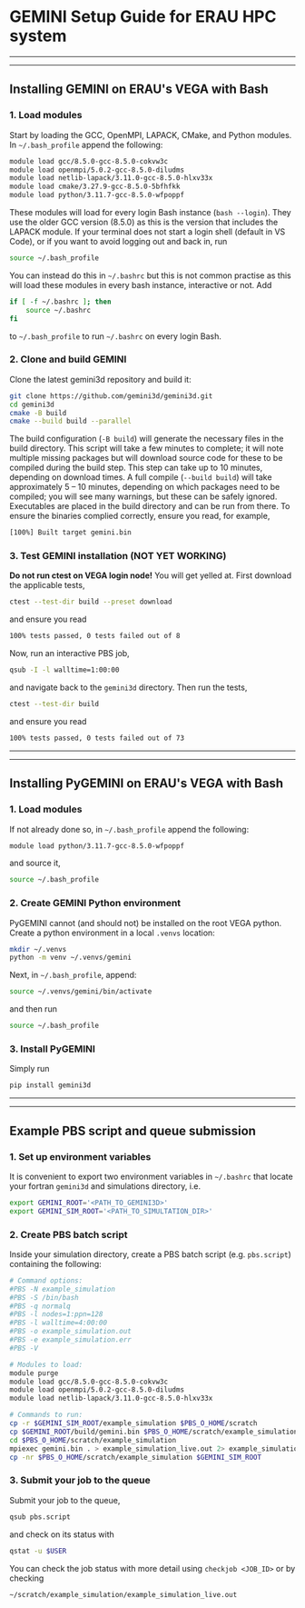# GEMINI Setup Guide for ERAU HPC system

---
---

## Installing GEMINI on ERAU's VEGA with Bash

### 1. Load modules
Start by loading the GCC, OpenMPI, LAPACK, CMake, and Python modules. In `~/.bash_profile` append the following:
```sh
module load gcc/8.5.0-gcc-8.5.0-cokvw3c
module load openmpi/5.0.2-gcc-8.5.0-diludms
module load netlib-lapack/3.11.0-gcc-8.5.0-hlxv33x
module load cmake/3.27.9-gcc-8.5.0-5bfhfkk
module load python/3.11.7-gcc-8.5.0-wfpoppf
```
These modules will load for every login Bash instance (`bash --login`).
They use the older GCC version (8.5.0) as this is the version that includes the LAPACK module.
If your terminal does not start a login shell (default in VS Code), or if you want to avoid logging out and back in, run
```sh
source ~/.bash_profile
```
You can instead do this in `~/.bashrc` but this is not common practise as this will load these modules in every bash instance, interactive or not. Add
```sh
if [ -f ~/.bashrc ]; then
    source ~/.bashrc
fi
```
to `~/.bash_profile` to run `~/.bashrc` on every login Bash.

### 2. Clone and build GEMINI
Clone the latest gemini3d repository and build it:
```sh
git clone https://github.com/gemini3d/gemini3d.git
cd gemini3d
cmake -B build
cmake --build build --parallel
```
The build configuration (`-B build`) will generate the necessary files in the build directory.
This script will take a few minutes to complete; it will note multiple missing packages but will download source code for these to be compiled during the build step.
This step can take up to 10 minutes, depending on download times.
A full compile (`--build build`) will take approximately 5 – 10 minutes, depending on which packages need to be compiled; you will see many warnings, but these can be safely ignored.
Executables are placed in the build directory and can be run from there.
To ensure the binaries complied correctly, ensure you read, for example,
```sh
[100%] Built target gemini.bin
```

### 3. Test GEMINI installation (**NOT YET WORKING**)
**Do not run ctest on VEGA login node!** You will get yelled at. First download the applicable tests,
```sh
ctest --test-dir build --preset download
```
and ensure you read
```sh
100% tests passed, 0 tests failed out of 8
```
Now, run an interactive PBS job,
```sh
qsub -I -l walltime=1:00:00
```
and navigate back to the `gemini3d` directory. Then run the tests,
```sh
ctest --test-dir build
```
and ensure you read
```sh
100% tests passed, 0 tests failed out of 73
```

---
---

## Installing PyGEMINI on ERAU's VEGA with Bash

### 1. Load modules
If not already done so, in `~/.bash_profile` append the following:
```sh
module load python/3.11.7-gcc-8.5.0-wfpoppf
```
and source it,
```sh
source ~/.bash_profile
```

### 2. Create GEMINI Python environment
PyGEMINI cannot (and should not) be installed on the root VEGA python. Create a python environment in a local `.venvs` location:
```sh
mkdir ~/.venvs
python -m venv ~/.venvs/gemini
```
Next, in `~/.bash_profile`, append:
```sh
source ~/.venvs/gemini/bin/activate
```
and then run
```sh
source ~/.bash_profile
```

### 3. Install PyGEMINI
Simply run
```sh
pip install gemini3d
```

---
---

## Example PBS script and queue submission
### 1. Set up environment variables
It is convenient to export two environment variables in `~/.bashrc` that locate your fortran `gemini3d` and simulations directory, i.e.
```sh
export GEMINI_ROOT='<PATH_TO_GEMINI3D>'
export GEMINI_SIM_ROOT='<PATH_TO_SIMULTATION_DIR>'
```

### 2. Create PBS batch script
Inside your simulation directory, create a PBS batch script (e.g. `pbs.script`) containing the following:
```sh
# Command options:
#PBS -N example_simulation
#PBS -S /bin/bash
#PBS -q normalq
#PBS -l nodes=1:ppn=128
#PBS -l walltime=4:00:00
#PBS -o example_simulation.out
#PBS -e example_simulation.err
#PBS -V

# Modules to load:
module purge
module load gcc/8.5.0-gcc-8.5.0-cokvw3c
module load openmpi/5.0.2-gcc-8.5.0-diludms
module load netlib-lapack/3.11.0-gcc-8.5.0-hlxv33x

# Commands to run:
cp -r $GEMINI_SIM_ROOT/example_simulation $PBS_O_HOME/scratch
cp $GEMINI_ROOT/build/gemini.bin $PBS_O_HOME/scratch/example_simulation
cd $PBS_O_HOME/scratch/example_simulation
mpiexec gemini.bin . > example_simulation_live.out 2> example_simulation_live.err
cp -nr $PBS_O_HOME/scratch/example_simulation $GEMINI_SIM_ROOT
```

### 3. Submit your job to the queue
Submit your job to the queue,
```sh
qsub pbs.script
```
and check on its status with
```sh
qstat -u $USER
```
You can check the job status with more detail using `checkjob <JOB_ID>` or by checking
```sh
~/scratch/example_simulation/example_simulation_live.out
```
